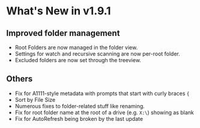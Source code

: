 # What's New in v1.9.1

## Improved folder management

* Root Folders are now managed in the folder view.
* Settings for watch and recursive scanning are now per-root folder.
* Excluded folders are now set through the treeview.

## Others

* Fix for A1111-style metadata with prompts that start with curly braces `{`
* Sort by File Size
* Numerous fixes to folder-related stuff like renaming. 
* Fix for root folder name at the root of a drive (e.g. `X:\`) showing as blank
* Fix for AutoRefresh being broken by the last update